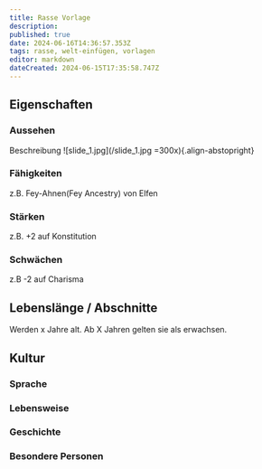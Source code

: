 ```yaml
---
title: Rasse Vorlage
description: 
published: true
date: 2024-06-16T14:36:57.353Z
tags: rasse, welt-einfügen, vorlagen
editor: markdown
dateCreated: 2024-06-15T17:35:58.747Z
---
```


## Eigenschaften

### Aussehen
Beschreibung
![slide_1.jpg](/slide_1.jpg =300x){.align-abstopright}
### Fähigkeiten
z.B. Fey-Ahnen(Fey Ancestry) von Elfen
### Stärken
z.B. +2 auf Konstitution
### Schwächen
z.B  -2 auf Charisma
## Lebenslänge / Abschnitte
Werden x Jahre alt. Ab X Jahren gelten sie als erwachsen.
## Kultur

### Sprache

### Lebensweise

### Geschichte

### Besondere Personen